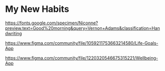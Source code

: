 # My New Habits

https://fonts.google.com/specimen/Niconne?preview.text=Good%20morning&query=Vernon+Adams&classification=Handwriting

https://www.figma.com/community/file/1059211753663214580/Life-Goals-App

https://www.figma.com/community/file/1220320546675315221/Wellbeing-App
